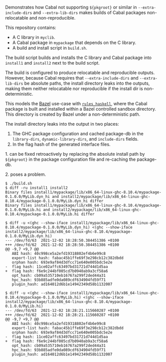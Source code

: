 Demonstrates how Cabal not supporting `${pkgroot}` or similar in
`--extra-include-dirs` and `--extra-lib-dirs` makes builds of Cabal packages
non-relocatable and non-reproducible.

This repository contains:

- A C library in `myclib`.
- A Cabal package in `mypackage` that depends on the C library.
- A build and install script in `build.sh`.

The build script builds and installs the C library and Cabal package into
`install1` and `install2` next to the build script.

The build is configured to produce relocatable and reproducible outputs.
However, because Cabal requires that `--extra-include-dirs` and
`--extra-lib-dirs` be absolute paths, the install directory leaks into the
outputs, making them neither relocatable nor reproducible if the install dir is
non-deterministic.

This models the [Bazel][bazel] use-case with [`rules_haskell`][rules_haskell],
where the Cabal package is built and installed within a Bazel controlled
sandbox directory. This directory is created by Bazel under a non-deterministic
path.

The install directory leaks into the output in two places:

1. The GHC package configuration and cached package-db in the `library-dirs`,
   `dynamic-library-dirs`, and `include-dirs` fields.
2. In the flag hash of the generated interface files.

1\. can be fixed retroactively by replacing the absolute install path by
`${pkgroot}` in the package configuration file and re-caching the package-db.

2\. poses a problem.

```
$ ./build.sh
$ diff -ru install1 install2
Binary files install1/mypackage/lib/x86_64-linux-ghc-8.10.4/mypackage-0.1.0.0/MyLib.dyn_hi and install2/mypackage/lib/x86_64-linux-ghc-8.10.4/mypackage-0.1.0.0/MyLib.dyn_hi differ
Binary files install1/mypackage/lib/x86_64-linux-ghc-8.10.4/mypackage-0.1.0.0/MyLib.hi and install2/mypackage/lib/x86_64-linux-ghc-8.10.4/mypackage-0.1.0.0/MyLib.hi differ

$ diff -u <(ghc --show-iface install1/mypackage/lib/x86_64-linux-ghc-8.10.4/mypackage-0.1.0.0/MyLib.dyn_hi) <(ghc --show-iface install2/mypackage/lib/x86_64-linux-ghc-8.10.4/mypackage-0.1.0.0/MyLib.dyn_hi)
--- /dev/fd/63  2021-12-02 18:28:50.384451386 +0100
+++ /dev/fd/62  2021-12-02 18:28:50.384451386 +0100
@@ -9,7 +9,7 @@
   ABI hash: 40c998ce5a2efd19318802ef4b6e99c8
   export-list hash: fabac45b1ffe69f3e298cb12c382dbdd
   orphan hash: 693e9af84d3dfcc71e640e005bdc5e2e
-  flag hash: 11ce02affc63497bd31721d744d1d5aa
+  flag hash: f6e9c244bf005cd7b0940ab9a3cf58a6
   opt_hash: cb09a535710eb16767a299f2ded44a31
   hpc_hash: 93b885adfe0da089cdf634904fd59f71
   plugin_hash: ad164012d6b1e14942349d58b1132007

$ diff -u <(ghc --show-iface install1/mypackage/lib/x86_64-linux-ghc-8.10.4/mypackage-0.1.0.0/MyLib.hi) <(ghc --show-iface install2/mypackage/lib/x86_64-linux-ghc-8.10.4/mypackage-0.1.0.0/MyLib.hi)
--- /dev/fd/63  2021-12-02 18:28:21.115660287 +0100
+++ /dev/fd/62  2021-12-02 18:28:21.115660287 +0100
@@ -9,7 +9,7 @@
   ABI hash: 40c998ce5a2efd19318802ef4b6e99c8
   export-list hash: fabac45b1ffe69f3e298cb12c382dbdd
   orphan hash: 693e9af84d3dfcc71e640e005bdc5e2e
-  flag hash: 11ce02affc63497bd31721d744d1d5aa
+  flag hash: f6e9c244bf005cd7b0940ab9a3cf58a6
   opt_hash: cb09a535710eb16767a299f2ded44a31
   hpc_hash: 93b885adfe0da089cdf634904fd59f71
   plugin_hash: ad164012d6b1e14942349d58b1132007
```

[bazel]: https://bazel.build
[rules_haskell]: https://haskell.build
